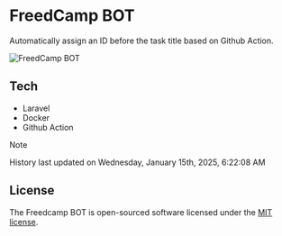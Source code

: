 # FreedCamp BOT

Automatically assign an ID before the task title based on Github Action.

![FreedCamp BOT](https://repository-images.githubusercontent.com/737932867/7d34798b-2680-471c-b089-a78a718d3d6a)

## Tech

- Laravel
- Docker
- Github Action

> [!NOTE]  
> History last updated on Wednesday, January 15th, 2025, 6:22:08 AM

## License

The Freedcamp BOT is open-sourced software licensed under the [MIT license](https://opensource.org/licenses/MIT).
